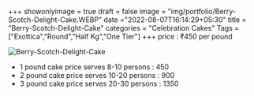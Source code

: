 +++
showonlyimage = true
draft = false
image = "img/portfolio/Berry-Scotch-Delight-Cake.WEBP"
date ="2022-08-07T16:14:29+05:30"
title = "Berry-Scotch-Delight-Cake"
categories = "Celebration Cakes"
Tags = ["Exottica","Round","Half Kg","One Tier"]
+++
price : ₹450 per pound
<!--more-->
![Berry-Scotch-Delight-Cake](/img/portfolio/Berry-Scotch-Delight-Cake.WEBP)
* 1 pound cake price serves 8-10 persons : 450
* 2 pound cake price serves 10-20 persons : 900
* 3 pound cake price serves 20-30 persons : 1350
